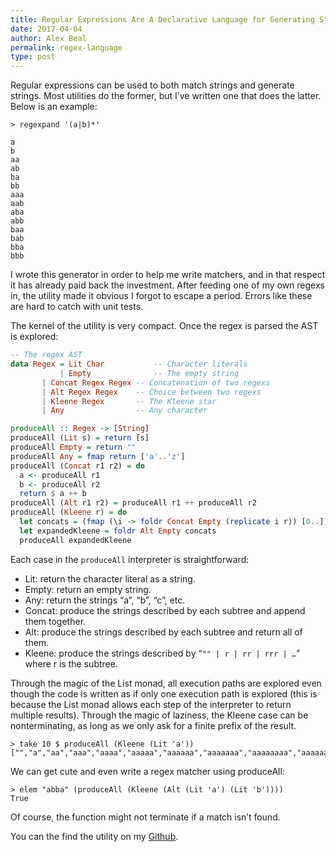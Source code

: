 ```yaml
---
title: Regular Expressions Are A Declarative Language for Generating Strings
date: 2017-04-04
author: Alex Beal
permalink: regex-language
type: post
---
```


Regular expressions can be used to both match strings and generate strings. Most utilities do the former, but I’ve written one that does the latter. Below is an example:

```
> regexpand '(a|b)*'

a
b
aa
ab
ba
bb
aaa
aab
aba
abb
baa
bab
bba
bbb
```

I wrote this generator in order to help me write matchers, and in that respect it has already paid back the investment. After feeding one of my own regexs in, the utility made it obvious I forgot to escape a period. Errors like these are hard to catch with unit tests.

The kernel of the utility is very compact. Once the regex is parsed the AST is explored:

``` haskell
-- The regex AST
data Regex = Lit Char           -- Character literals
     	   | Empty              -- The empty string
	   | Concat Regex Regex -- Concatenation of two regexs
	   | Alt Regex Regex    -- Choice between two regexs
	   | Kleene Regex       -- The Kleene star
	   | Any                -- Any character

produceAll :: Regex -> [String]
produceAll (Lit s) = return [s]
produceAll Empty = return ""
produceAll Any = fmap return ['a'..'z']
produceAll (Concat r1 r2) = do
  a <- produceAll r1
  b <- produceAll r2
  return $ a ++ b
produceAll (Alt r1 r2) = produceAll r1 ++ produceAll r2
produceAll (Kleene r) = do
  let concats = (fmap (\i -> foldr Concat Empty (replicate i r)) [0..])
  let expandedKleene = foldr Alt Empty concats
  produceAll expandedKleene
```

Each case in the `produceAll` interpreter is straightforward:

* Lit: return the character literal as a string.
* Empty: return an empty string.
* Any: return the strings “a”, “b”, “c”, etc.
* Concat: produce the strings described by each subtree and append them together.
* Alt: produce the strings described by each subtree and return all of them.
* Kleene: produce the strings described by “`"" | r | rr | rrr | …`” where r is the subtree.

Through the magic of the List monad, all execution paths are explored even though the code is written as if only one execution path is explored (this is because the List monad allows each step of the interpreter to return multiple results). Through the magic of laziness, the Kleene case can be nonterminating, as long as we only ask for a finite prefix of the result.

```
> take 10 $ produceAll (Kleene (Lit 'a'))
["","a","aa","aaa","aaaa","aaaaa","aaaaaa","aaaaaaa","aaaaaaaa","aaaaaaaaa"]
```

We can get cute and even write a regex matcher using produceAll:

```
> elem "abba" (produceAll (Kleene (Alt (Lit 'a') (Lit 'b'))))
True
```

Of course, the function might not terminate if a match isn’t found.

You can the find the utility on my [Github](https://github.com/beala/regexpand).